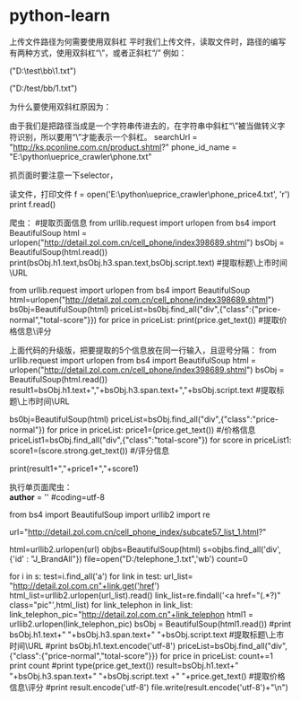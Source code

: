 # python-learn

上传文件路径为何需要使用双斜杠 
平时我们上传文件，读取文件时，路径的编写有两种方式，使用双斜杠“\\”，或者正斜杠“/”
例如：

("D:\\test\\bb\\1.txt")

("D:/test/bb/1.txt")

为什么要使用双斜杠原因为：

由于我们是把路径当成是一个字符串传进去的，在字符串中斜杠“\”被当做转义字符识别，所以要用“\\”才能表示一个斜杠。
searchUrl = "http://ks.pconline.com.cn/product.shtml?"
phone_id_name = "E:\python\\ueprice_crawler\phone.txt"

抓页面时要注意一下selector，

读文件，打印文件
f = open('E:\python\ueprice_crawler\phone_price4.txt', 'r')
print f.read()


爬虫：
#提取页面信息
from urllib.request import urlopen
from bs4 import BeautifulSoup
html = urlopen("http://detail.zol.com.cn/cell_phone/index398689.shtml")
bsObj = BeautifulSoup(html.read())
print(bsObj.h1.text,bsObj.h3.span.text,bsObj.script.text) #提取标题\上市时间\URL

from urllib.request import urlopen
from bs4 import BeautifulSoup
html=urlopen("http://detail.zol.com.cn/cell_phone/index398689.shtml")
bs0bj=BeautifulSoup(html)
priceList=bs0bj.find_all("div",{"class":{"price-normal","total-score"}})
for price in priceList:
    print(price.get_text()) #提取价格信息\评分

上面代码的升级版，把要提取的5个信息放在同一行输入，且逗号分隔：
from urllib.request import urlopen
from bs4 import BeautifulSoup
html = urlopen("http://detail.zol.com.cn/cell_phone/index398689.shtml")
bsObj = BeautifulSoup(html.read())
result1=bsObj.h1.text+","+bsObj.h3.span.text+","+bsObj.script.text  #提取标题\上市时间\URL

bs0bj=BeautifulSoup(html)
priceList=bsObj.find_all("div",{"class":"price-normal"})
for price in priceList:
    price1=(price.get_text()) #/价格信息
priceList1=bsObj.find_all("div",{"class":"total-score"})
for score in priceList1:
    score1=(score.strong.get_text()) #/评分信息

print(result1+","+price1+","+score1)
    
    
执行单页面爬虫：    
__author__ = ''
#coding=utf-8

from bs4 import  BeautifulSoup
import  urllib2
import re

url="http://detail.zol.com.cn/cell_phone_index/subcate57_list_1.html?"

html=urllib2.urlopen(url)
objbs=BeautifulSoup(html)
s=objbs.find_all('div',{'id' : "J_BrandAll"})
file=open("D:/telephone_1.txt",'wb')
count=0

for i in s:
    test=i.find_all('a')
    for link in test:
        url_list= "http://detail.zol.com.cn"+link.get('href')
        html_list=urllib2.urlopen(url_list).read()
        link_list=re.findall('<a href="(.*?)" class="pic"',html_list)
        for link_telephon in link_list:
            link_telephon_pic="http://detail.zol.com.cn"+link_telephon
            html1 = urllib2.urlopen(link_telephon_pic)
            bsObj = BeautifulSoup(html1.read())
            #print bsObj.h1.text+" "+bsObj.h3.span.text+"  "+bsObj.script.text #提取标题\上市时间\URL
            #print bsObj.h1.text.encode('utf-8')
            priceList=bsObj.find_all("div",{"class":{"price-normal","total-score"}})
            for price in priceList:
                count+=1
                print count
                #print type(price.get_text())
            result=bsObj.h1.text+" "+bsObj.h3.span.text+"  "+bsObj.script.text +" "+price.get_text() #提取价格信息\评分
                #print result.encode('utf-8')
            file.write(result.encode('utf-8')+"\n")


